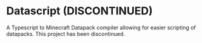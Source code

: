 # Datascript (DISCONTINUED)
 A Typescript to Minecraft Datapack compiler allowing for easier scripting of datapacks. This project has been discontinued.
